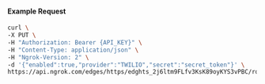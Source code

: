 <!-- Code generated for API Clients. DO NOT EDIT. -->

#### Example Request

```bash
curl \
-X PUT \
-H "Authorization: Bearer {API_KEY}" \
-H "Content-Type: application/json" \
-H "Ngrok-Version: 2" \
-d '{"enabled":true,"provider":"TWILIO","secret":"secret_token"}' \
https://api.ngrok.com/edges/https/edghts_2j6ltm9FLfv3KsK89oyKYS3vPBC/routes/edghtsrt_2j6ltp3Y0dvJPfoKp4pIokvhViK/webhook_verification
```
